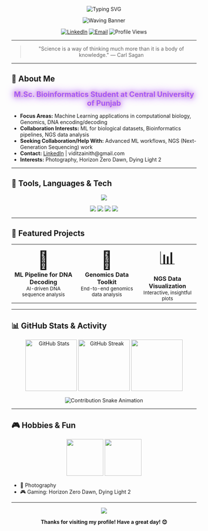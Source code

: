 <p align="center">
  <!-- Typing SVG Animation -->
  <img src="https://readme-typing-svg.demolab.com?font=Fira+Code&duration=4000&pause=500&color=F7A8B8&center=true&vCenter=true&width=600&lines=Welcome+to+my+GitHub!;M.Sc.+Bioinformatics+Student+%7C+ML+%E2%9C%A8;Genomics+%E2%9C%94%EF%B8%8F+NGS+%F0%9F%94%A5;Let's+decode+life+together+%F0%9F%91%BB" alt="Typing SVG" />
</p>

<!-- Animated Wave Banner -->
<p align="center">
  <img src="https://capsule-render.vercel.app/api?type=waving&color=0:e96443,100:904e95&height=180&section=header&text=Hi%20I'm%20VampZie%20🦇&fontSize=40&fontColor=fff&animation=twinkling" alt="Waving Banner"/>
</p>

<p align="center">
  <a href="https://www.linkedin.com/in/vidit-zainith-196960319"><img src="https://img.shields.io/badge/LinkedIn-Connect-blue?logo=linkedin&style=for-the-badge&logoColor=white&labelColor=0A66C2" alt="LinkedIn"></a>
  <a href="mailto:viditzainith@gmail.com"><img src="https://img.shields.io/badge/Email-Contact-red?logo=gmail&style=for-the-badge" alt="Email"></a>
  <img src="https://komarev.com/ghpvc/?username=VampZie&label=Profile+Views&color=0e75b6&style=for-the-badge" alt="Profile Views"/>
</p>

---

<blockquote align="center">"Science is a way of thinking much more than it is a body of knowledge." — Carl Sagan</blockquote>

---

## 🧬 About Me

<p align="center">
  <span style="
    font-size: 1.25rem;
    font-weight: bold;
    color: #a259f7;
    text-shadow:
      0 0 8px #f7a8b8,
      0 0 16px #a259f7,
      0 0 24px #a259f7;
    ">
    M.Sc. Bioinformatics Student at Central University of Punjab
  </span>
</p>

<ul>
  <li><b>Focus Areas:</b> Machine Learning applications in computational biology, Genomics, DNA encoding/decoding</li>
  <li><b>Collaboration Interests:</b> ML for biological datasets, Bioinformatics pipelines, NGS data analysis</li>
  <li><b>Seeking Collaboration/Help With:</b> Advanced ML workflows, NGS (Next-Generation Sequencing) work</li>
  <li><b>Contact:</b> <a href="https://www.linkedin.com/in/vidit-zainith-196960319">LinkedIn</a> | viditzainith@gmail.com</li>
  <li><b>Interests:</b> Photography, Horizon Zero Dawn, Dying Light 2</li>
</ul>

---

## 🚀 Tools, Languages & Tech

<p align="center">
  <img src="https://skillicons.dev/icons?i=python,r,linux,bash,tensorflow,pytorch,scikit-learn,pandas,github,git,html,cpp" />
</p>

<p align="center">
  <img src="https://img.shields.io/badge/NGS-21a366?style=for-the-badge" />
  <img src="https://img.shields.io/badge/Bioinformatics-009688?style=for-the-badge" />
  <img src="https://img.shields.io/badge/Genomics-6C3483?style=for-the-badge" />
  <img src="https://img.shields.io/badge/ML-00BFFF?style=for-the-badge" />
</p>

---

## 🌟 Featured Projects

<table>
  <tr>
    <td align="center">
      <span style="font-size:48px;display:inline-block;animation:bounce 2s infinite;">🧬</span>
      <br />
      <b>ML Pipeline for DNA Decoding</b>
      <br />
      <sub>AI-driven DNA sequence analysis</sub>
    </td>
    <td align="center">
      <span style="font-size:48px;display:inline-block;animation:pulse 2s infinite;">🧫</span>
      <br />
      <b>Genomics Data Toolkit</b>
      <br />
      <sub>End-to-end genomics data analysis</sub>
    </td>
    <td align="center">
      <span style="font-size:48px;display:inline-block;animation:bounce 2s infinite;">📊</span>
      <br />
      <b>NGS Data Visualization</b>
      <br />
      <sub>Interactive, insightful plots</sub>
    </td>
  </tr>
</table>

---

## 📊 GitHub Stats & Activity

<p align="center">
  <img src="https://github-readme-stats.vercel.app/api?username=VampZie&show_icons=true&theme=radical" alt="GitHub Stats" height="140"/>
  <img src="https://github-readme-streak-stats.herokuapp.com/?user=VampZie&theme=radical" alt="GitHub Streak" height="140"/>
  <img src="https://github-readme-stats.vercel.app/api/top-langs/?username=VampZie&layout=compact&theme=radical" height="140"/>
</p>

<!-- Contribution Snake Animation -->
<p align="center">
  <img src="https://raw.githubusercontent.com/VampZie/VampZie/output/github-contribution-grid-snake.gif" alt="Contribution Snake Animation" />
</p>

---

## 🎮 Hobbies & Fun

<p align="center">
  <img src="https://media.giphy.com/media/6brH8K2q6cF3F5vKQK/giphy.gif" width="100"/>
  <img src="https://media.giphy.com/media/3o6gEdhyzP6s4OqGIY/giphy.gif" width="100"/>
</p>

- 📸 Photography  
- 🎮 Gaming: Horizon Zero Dawn, Dying Light 2

---

<p align="center">
  <img src="https://capsule-render.vercel.app/api?type=waving&color=0:e96443,100:904e95&height=120&section=footer&animation=twinkling" />
</p>
<p align="center">
  <b>Thanks for visiting my profile! Have a great day! 😊</b>
</p>

<!--
**VampZie/VampZie** is a ✨ special ✨ repository because its `README.md` (this file) appears on your GitHub profile.
-->
